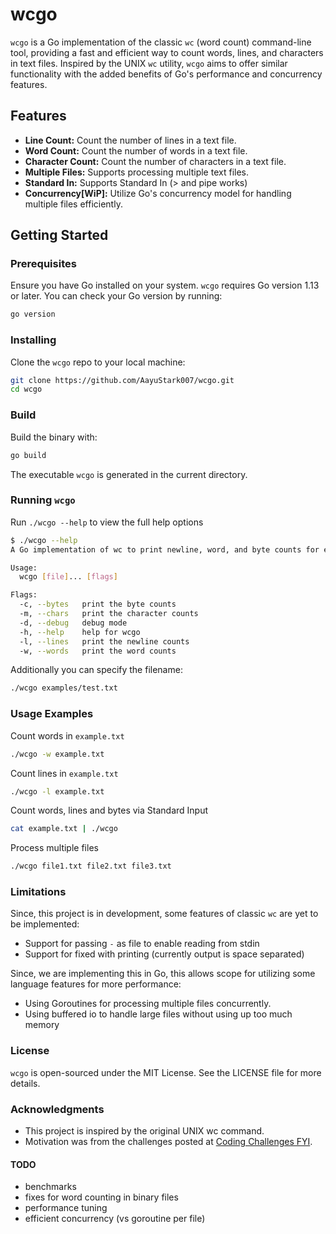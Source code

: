 # wcgo

`wcgo` is a Go implementation of the classic `wc` (word count) command-line tool, providing a fast and efficient way to count words, lines, and characters in text files. Inspired by the UNIX `wc` utility, `wcgo` aims to offer similar functionality with the added benefits of Go's performance and concurrency features.

## Features

- **Line Count:** Count the number of lines in a text file.
- **Word Count:** Count the number of words in a text file.
- **Character Count:** Count the number of characters in a text file.
- **Multiple Files:** Supports processing multiple text files.
- **Standard In:** Supports Standard In (> and pipe works)
- **Concurrency[WiP]:** Utilize Go's concurrency model for handling multiple files efficiently.

## Getting Started

### Prerequisites

Ensure you have Go installed on your system. `wcgo` requires Go version 1.13 or later. You can check your Go version by running:

```bash
go version
```

### Installing

Clone the `wcgo` repo to your local machine:

```bash
git clone https://github.com/AayuStark007/wcgo.git
cd wcgo 
```

### Build

Build the binary with: 

```bash
go build
```

The executable `wcgo` is generated in the current directory.

### Running `wcgo`

Run `./wcgo --help` to view the full help options

```bash
$ ./wcgo --help
A Go implementation of wc to print newline, word, and byte counts for each file

Usage:
  wcgo [file]... [flags]

Flags:
  -c, --bytes   print the byte counts
  -m, --chars   print the character counts
  -d, --debug   debug mode
  -h, --help    help for wcgo
  -l, --lines   print the newline counts
  -w, --words   print the word counts
```

Additionally you can specify the filename:
```bash
./wcgo examples/test.txt
```

### Usage Examples

Count words in `example.txt`

```bash
./wcgo -w example.txt
```

Count lines in `example.txt`

```bash
./wcgo -l example.txt
```

Count words, lines and bytes via Standard Input

```bash
cat example.txt | ./wcgo
```

Process multiple files

```bash
./wcgo file1.txt file2.txt file3.txt
```

### Limitations

Since, this project is in development, some features of classic `wc` are yet to be implemented:

- Support for passing `-` as file to enable reading from stdin
- Support for fixed with printing (currently output is space separated)

Since, we are implementing this in Go, this allows scope for utilizing some language features for more performance:

- Using Goroutines for processing multiple files concurrently.
- Using buffered io to handle large files without using up too much memory

### License

`wcgo` is open-sourced under the MIT License. See the LICENSE file for more details.

### Acknowledgments
- This project is inspired by the original UNIX wc command.
- Motivation was from the challenges posted at [Coding Challenges FYI](https://codingchallenges.fyi/).

#### TODO
- benchmarks
- fixes for word counting in binary files
- performance tuning
- efficient concurrency (vs goroutine per file)
